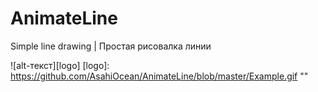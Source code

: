 # AnimateLine
Simple line drawing | Простая рисовалка линии

![alt-текст][logo]
[logo]: https://github.com/AsahiOcean/AnimateLine/blob/master/Example.gif ""
